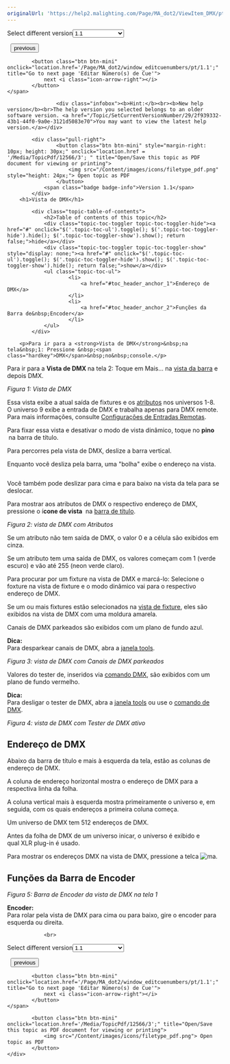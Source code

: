 ```yaml
---
originalUrl: 'https://help2.malighting.com/Page/MA_dot2/ViewItem_DMX/pt/1.1'
---
```


<div class="topic-navigation">

<div class="pull-right">
	<span class="pull-left">


<div class="pull-left">
<form action="/Topic/SetCurrentVersionNumber" class="form-inline" id="frmTagSelector" method="post">	<span class="form-mini">
		<div class="input-prepend"><span class="add-on">Select different version</span><select autocomplete="off" id="versionNumberId" name="versionNumberId" onchange="$(this).closest('#frmTagSelector').submit();" style="width: 120px;"><option value="">- latest -</option>
<option selected="selected" value="3">1.1</option>
<option value="7">1.2</option>
<option value="12">1.3</option>
<option value="16">1.5</option>
<option value="29">1.9</option>
</select></div>
		<input data-val="true" data-val-number="The field Int32 must be a number." data-val-required="The Int32 field is required." id="ProductId" name="ProductId" type="hidden" value="7">
		<input id="CurrentGuid" name="CurrentGuid" type="hidden" value="2f939332-43b1-44f0-9a0e-3121d5083e70">
	</span>
</form></div>&nbsp;	</span>
	<span class="pull-right" style="white-space: nowrap;">
			<button class="btn btn-mini" onclick="location.href='/Page/MA_dot2/ViewItem_Dimmer/pt/1.1'; " title="Go to previous page 'Tipo de Preset Dimmer'">
				<i class="icon-arrow-left"></i> previous
			</button>

			<button class="btn btn-mini" onclick="location.href='/Page/MA_dot2/window_editcuenumbers/pt/1.1';" title="Go to next page 'Editar Número(s) de Cue'">
				next <i class="icon-arrow-right"></i> 
			</button>
	</span>
</div>
<div class="clear-fix" style="margin-bottom: 10px"></div>
</div>

					<div class="infobox"><b>Hint:</b><br><b>New help version</b><br>The help version you selected belongs to an older software version. <a href="/Topic/SetCurrentVersionNumber/29/2f939332-43b1-44f0-9a0e-3121d5083e70">You may want to view the latest help version.</a></div>

			<div class="pull-right">
					<button class="btn btn-mini" style="margin-right: 10px; height: 30px;" onclick="location.href = '/Media/TopicPdf/12566/3'; " title="Open/Save this topic as PDF document for viewing or printing">
						<img src="/Content/images/icons/filetype_pdf.png" style="height: 24px;"> Open topic as PDF
					</button>
				<span class="badge badge-info">Version 1.1</span>
			</div>
		<h1>Vista de DMX</h1>

			<div class="topic-table-of-contents">
				<h2>Table of contents of this topic</h2>
				<div class="topic-toc-toggler topic-toc-toggler-hide"><a href="#" onclick="$('.topic-toc-ul').toggle(); $('.topic-toc-toggler-hide').hide(); $('.topic-toc-toggler-show').show(); return false;">hide</a></div>
				<div class="topic-toc-toggler topic-toc-toggler-show" style="display: none;"><a href="#" onclick="$('.topic-toc-ul').toggle(); $('.topic-toc-toggler-hide').show(); $('.topic-toc-toggler-show').hide(); return false;">show</a></div>
				<ul class="topic-toc-ul">
						<li>
							<a href="#toc_header_anchor_1">Endereço de DMX</a>
						</li>
						<li>
							<a href="#toc_header_anchor_2">Funções da Barra de&nbsp;Encoder</a>
						</li>
				</ul>
			</div>

		<p>Para ir para a <strong>Vista de DMX</strong>&nbsp;na tela&nbsp;1: Pressione &nbsp;<span class="hardkey">DMX</span>&nbsp;no&nbsp;console.</p>

<p>Para ir para a <strong>Vista de DMX&nbsp;</strong>na tela 2: Toque em&nbsp;<span class="softkey">Mais...</span>&nbsp;na&nbsp;<a href="/Topic/aeb06b87-4def-4d5c-8ccd-fce24793de63">vista da barra</a>&nbsp;e depois&nbsp;<span class="softkey">DMX</span>.</p>

<p><span class="image_gray_border"><img alt="" src="/Media/Image/Dot2_ViewsandWindows_DMXView02_1-0.PNG" style="height:auto"></span><em>Figura 1: Vista de&nbsp;DMX</em></p>

<p>Essa vista exibe a atual saída de fixtures e os <a href="/Topic/bb882594-fcad-4b4a-b6c7-4ab7a20b088e">atributos</a>&nbsp;nos universos 1-8.<br>
O universo 9 exibe a entrada de DMX&nbsp;e trabalha apenas para&nbsp;DMX remote. Para mais informações, consulte&nbsp;<a href="/Topic/abf8c6b2-dcd4-4f27-8381-8defa74eec66">Configurações de Entradas Remotas</a>.</p>

<p>Para fixar essa vista e desativar o modo de vista dinâmico, toque no <strong>pino&nbsp;<img alt="" src="/Media/Image/Dot2_ViewsandWindows_ControlElements_TitleBar04_1-0.PNG">&nbsp;</strong>na barra de título.</p>

<p>Para percorres pela vista de DMX, deslize a barra vertical.</p>

<p>Enquanto você desliza pela barra, uma "bolha" exibe o endereço na vista.</p>

<p><img alt="" src="/Media/Image/Dot2_ViewsandWindows_DMXView03_1-0.PNG"></p>

<p>Você também pode deslizar para cima e para baixo na vista da tela para se deslocar.</p>

<p>Para mostrar aos atributos de&nbsp;DMX&nbsp;o respectivo endereço de&nbsp;DMX, pressione o í<strong>cone de vista</strong>&nbsp;<img alt="" src="/Media/Image/Dot2_ViewsandWindows_ControlElements_TitleBar06_1-0.PNG">&nbsp;na&nbsp;<a href="/Topic/a9e3dcd7-1fb1-4dab-8e42-03f9e0de3e99">barra de título</a>.</p>

<p><span class="image_gray_border"><img alt="" src="/Media/Image/Dot2_ViewsandWindows_DMXView04_1-0.PNG" style="height:auto"></span><em>Figura 2: vista de&nbsp;DMX ​com Atributos</em></p>

<p>Se um atributo não tem saída de&nbsp;DMX, o valor 0 e a célula são exibidos em cinza.</p>

<p>Se um atributo tem uma saída de DMX, os valores começam com 1 (verde escuro) e vão até 255 (neon verde claro).</p>

<p>Para procurar por um fixture na vista de DMX e marcá-lo: Selecione o foxture na vista de fixture&nbsp;e o modo dinâmico vai para o respectivo endereço de&nbsp;DMX.</p>

<p>Se um ou mais fixtures&nbsp;estão selecionados na <a href="/Topic/989f0b88-de3d-4818-8c0b-a69fa90b2106">vista de fixture</a>, eles são exibidos na vista de DMX&nbsp;com uma moldura amarela.</p>

<p>Canais de DMX&nbsp;parkeados são exibidos com um plano de fundo azul.</p>

<div class="tip"><strong>Dica:</strong><br>
Para desparkear&nbsp;canais de DMX, abra a&nbsp;<a href="/Topic/e5c9bd78-bb42-4cb3-aa88-a844659b59cc">janela tools</a>.</div>

<p><span class="image_gray_border"><img alt="" src="/Media/Image/Dot2_ViewsandWindows_DMXView05_1-0.PNG" style="height:auto"></span><em>Figura 3: vista de&nbsp;DMX&nbsp;com Canais de DMX&nbsp;parkeados</em></p>

<p>Valores do tester de, inseridos&nbsp;via&nbsp;<a href="/Topic/21a9d724-8140-4731-a7f0-2b7c66ac8bb1">comando DMX</a>, são exibidos com um plano de fundo vermelho.</p>

<div class="tip"><strong>Dica:</strong><br>
Para desligar o tester de DMX, abra a <a href="/Topic/e5c9bd78-bb42-4cb3-aa88-a844659b59cc">janela tools</a>&nbsp;ou use o&nbsp;<a href="/Topic/21a9d724-8140-4731-a7f0-2b7c66ac8bb1">comando de DMX</a>.</div>

<p><span class="image_gray_border"><img alt="" src="/Media/Image/Dot2_ViewsandWindows_DMXView06_1-0.PNG" style="height:auto"></span><em>Figura 4: vista de&nbsp;DMX&nbsp;com Tester de DMX ativo</em></p>

<a name="toc_header_anchor_1" id="toc_header_anchor_1" class="topic-toc-item"></a><h2>Endereço de DMX</h2>

<p>Abaixo da barra de título e mais à esquerda da tela, estão as colunas de endereço de&nbsp;DMX.</p>

<p>A coluna de endereço horizontal mostra o endereço de&nbsp;DMX para a respectiva linha da folha.</p>

<p>A coluna vertical mais à esquerda mostra primeiramente o universo e, em seguida, com os quais endereços a primeira coluna começa.</p>

<p>Um universo de&nbsp;DMX tem 512 endereços de&nbsp;DMX.</p>

<p>Antes da folha de DMX de um universo inicar, o universo é exibido e qual&nbsp;XLR plug-in é usado.</p>

<p>Para mostrar os endereços DMX na vista de DMX, pressione a telca&nbsp;<span class="hardkey"><img alt="ma" src="/Media/Mlg/ma.png"></span>.</p>

<a name="toc_header_anchor_2" id="toc_header_anchor_2" class="topic-toc-item"></a><h2>Funções da Barra de&nbsp;Encoder</h2>

<p><span class="image_gray_border"><img alt="" src="/Media/Image/Dot2_ViewsandWindows_DMXView01_1-0.PNG" style="height:auto"></span><em>Figura 5: Barra de Encoder da vista de&nbsp;DMX na tela 1</em></p>

<p><strong>Encoder:</strong><br>
Para rolar pela vista de DMX para cima ou para baixo, gire o encoder&nbsp;para esquerda ou direita.</p>


				<br>
<div class="topic-navigation">

<div class="pull-right">
	<span class="pull-left">


<div class="pull-left">
<form action="/Topic/SetCurrentVersionNumber" class="form-inline" id="frmTagSelector" method="post">	<span class="form-mini">
		<div class="input-prepend"><span class="add-on">Select different version</span><select autocomplete="off" id="versionNumberId" name="versionNumberId" onchange="$(this).closest('#frmTagSelector').submit();" style="width: 120px;"><option value="">- latest -</option>
<option selected="selected" value="3">1.1</option>
<option value="7">1.2</option>
<option value="12">1.3</option>
<option value="16">1.5</option>
<option value="29">1.9</option>
</select></div>
		<input data-val="true" data-val-number="The field Int32 must be a number." data-val-required="The Int32 field is required." id="ProductId" name="ProductId" type="hidden" value="7">
		<input id="CurrentGuid" name="CurrentGuid" type="hidden" value="2f939332-43b1-44f0-9a0e-3121d5083e70">
	</span>
</form></div>&nbsp;	</span>
	<span class="pull-right" style="white-space: nowrap;">
			<button class="btn btn-mini" onclick="location.href='/Page/MA_dot2/ViewItem_Dimmer/pt/1.1'; " title="Go to previous page 'Tipo de Preset Dimmer'">
				<i class="icon-arrow-left"></i> previous
			</button>

			<button class="btn btn-mini" onclick="location.href='/Page/MA_dot2/window_editcuenumbers/pt/1.1';" title="Go to next page 'Editar Número(s) de Cue'">
				next <i class="icon-arrow-right"></i> 
			</button>
	</span>
</div>
	<div class="clear-fix"></div>
	<div class="pull-right">
	
			<button class="btn btn-mini" onclick="location.href='/Media/TopicPdf/12566/3';" title="Open/Save this topic as PDF document for viewing or printing">
				<img src="/Content/images/icons/filetype_pdf.png"> Open topic as PDF
			</button>
	</div>
<div class="clear-fix" style="margin-bottom: 10px"></div>
</div>

	
